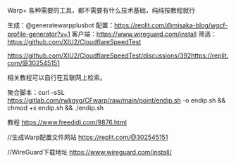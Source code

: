 Warp+ 各种需要的工具，都不需要有什么技术基础，纯纯按教程就行

生成：@generatewarpplusbot
配置：https://replit.com/@misaka-blog/wgcf-profile-generator?v=1
客户端：https://www.wireguard.com/install
筛选：https://github.com/XIU2/CloudflareSpeedTest

https://github.com/XIU2/CloudflareSpeedTest/discussions/392https://replit.com/@302545151

相关教程可以自行在互联网上检索。

聚合脚本：curl -sSL https://gitlab.com/rwkgyg/CFwarp/raw/main/point/endip.sh -o endip.sh && chmod +x endip.sh && ./endip.sh

教程
https://www.freedidi.com/9876.html

//生成Warp配置文件网站
https://replit.com/@302545151

//WireGuard下载地址
https://www.wireguard.com/install/
